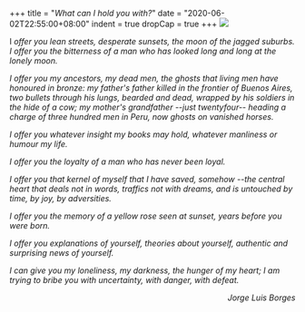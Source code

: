 +++
title = "_What can I hold you with?_"
date = "2020-06-02T22:55:00+08:00"
indent = true
dropCap = true
+++
<img src="http://p1.music.126.net/Tc4CjU09TSvT5RYoUkefAQ==/5832909185477190.jpg?param=640y300" class="align-center">

I _offer you lean streets, desperate sunsets, the moon of the jagged suburbs._
_I offer you the bitterness of a man who has looked long and long at the lonely moon._

_I offer you my ancestors, my dead men, the ghosts that living men have honoured in bronze: my father's father killed in the frontier of Buenos Aires, two bullets through his lungs, bearded and dead, wrapped by his soldiers in the hide of a cow; my mother's grandfather _--just twentyfour--_ heading a charge of three hundred men in Peru, now ghosts on vanished horses._

_I offer you whatever insight my books may hold, whatever manliness or humour my life._

_I offer you the loyalty of a man who has never been loyal._

_I offer you that kernel of myself that I have saved, somehow --the central heart that deals not in words, traffics not with dreams, and is untouched by time, by joy, by adversities._  

_I offer you the memory of a yellow rose seen at sunset, years before you were born._

_I offer you explanations of yourself, theories about yourself, authentic and surprising news of yourself._

_I can give you my loneliness, my darkness, the hunger of my heart; I am trying to bribe you with uncertainty, with danger, with defeat._

_<div align=right>Jorge Luis Borges</div>_
